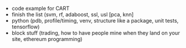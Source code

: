 - code example for CART
- finish the list (svm, rf, adaboost, ssl, usl [pca, knn]
- python (pdb, profile/timing, venv, structure like a package, unit tests, tensorflow)
- block stuff (trading, how to have people mine when they land on your site, ethereum programming)

